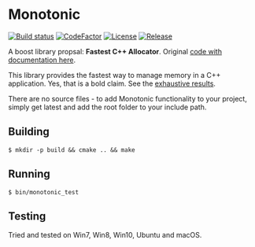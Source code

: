 # Monotonic
[![Build status](https://ci.appveyor.com/api/projects/status/github/cschladetsch/monotonic?svg=true)](https://ci.appveyor.com/project/cschladetsch/monotonic)
[![CodeFactor](https://www.codefactor.io/repository/github/cschladetsch/monotonic/badge)](https://www.codefactor.io/repository/github/cschladetsch/monotonic)
[![License](https://img.shields.io/github/license/cschladetsch/monotonic.svg?label=License&maxAge=86400)](./LICENSE)
[![Release](https://img.shields.io/github/release/cschladetsch/monotonic.svg?label=Release&maxAge=60)](https://github.com/cschladetsch/monotonic/releases/latest)

A boost library propsal: **Fastest C++ Allocator**. Original [code with documentation here](https://svn.boost.org/svn/boost/sandbox/monotonic/libs/monotonic/doc/html/index.html).

This library provides the fastest way to manage memory in a C++ application. Yes, that is a bold claim. See the [exhaustive results]( http://github.com/cschladetsch/Monotonic/tree/master/libs/monotonic/test/results/). 

There are no source files - to add Monotonic functionality to your project, simply get latest and add the root folder to your include path.

## Building

```$ mkdir -p build && cmake .. && make```

## Running

```$ bin/monotonic_test```

## Testing

Tried and tested on Win7, Win8, Win10, Ubuntu and macOS.
